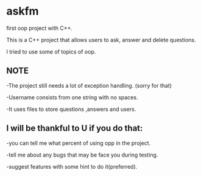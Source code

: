 # askfm
first oop project with C++.


This is a C++ project that allows users to ask, answer and delete questions.


I tried to use some of topics of oop.

 
<h2>
        NOTE
</h2>


-The project still needs a lot of exception handling. (sorry for that)



-Username consists from one string with no spaces.


-It uses files to store questions ,answers and users.


  

<h2>
I will be thankful to U if you do that:
</h2>

-you can tell me what percent of using opp in the project.

-tell me about any bugs that may be face you during testing.

-suggest features with some hint to do it(preferred).
